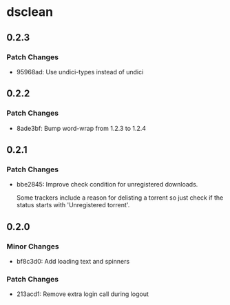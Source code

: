 # dsclean

## 0.2.3

### Patch Changes

- 95968ad: Use undici-types instead of undici

## 0.2.2

### Patch Changes

- 8ade3bf: Bump word-wrap from 1.2.3 to 1.2.4

## 0.2.1

### Patch Changes

- bbe2845: Improve check condition for unregistered downloads.

  Some trackers include a reason for delisting a torrent so just check if the status starts with 'Unregistered torrent'.

## 0.2.0

### Minor Changes

- bf8c3d0: Add loading text and spinners

### Patch Changes

- 213acd1: Remove extra login call during logout
